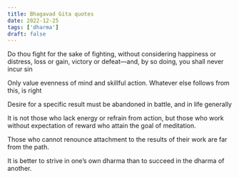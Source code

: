 ```yaml
---
title: Bhagavad Gita quotes
date: 2022-12-25
tags: ['dharma']
draft: false
---
```


Do thou fight for the sake of fighting, without considering happiness or distress, loss or gain, victory or defeat—and, by so doing, you shall never incur sin

Only value evenness of mind and skillful action.  Whatever else follows from this, is right

Desire for a specific result must be abandoned in battle, and in life generally

It is not those who lack energy or refrain from action, but those who work without expectation of reward who attain the goal of meditation.

Those who cannot renounce attachment to the results of their work are far from the path.

It is better to strive in one’s own dharma than to succeed in the dharma of another.
